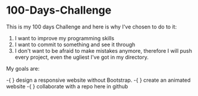 # 100-Days-Challenge

This is my 100 days Challenge and here is why I've chosen to do to it:

1. I want to improve my programming skills
2. I want to commit to something and see it through
3. I don't want to be afraid to make mistakes anymore, therefore I will push every project, even the ugliest I've got in my directory.

My goals are:

-{ } design a responsive website without Bootstrap.
-{ } create an animated website
-{ } collaborate with a repo here in github



